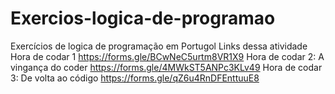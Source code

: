 # Exercios-logica-de-programao
Exercícios de logica de programação em Portugol
Links dessa atividade
Hora de codar 1 https://forms.gle/BCwNeC5urtm8VR1X9
Hora de codar 2: A vingança do coder https://forms.gle/4MWkST5ANPc3KLv49
Hora de codar 3: De volta ao código https://forms.gle/qZ6u4RnDFEnttuuE8
